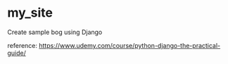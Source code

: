 # my_site

Create sample bog using Django

reference: https://www.udemy.com/course/python-django-the-practical-guide/
